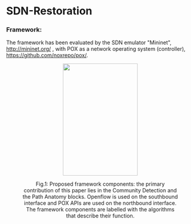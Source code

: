 # SDN-Restoration

### Framework:
The framework has been evaluated by the SDN emulator "Mininet", http://mininet.org/ , with POX as a network operating system
(controller), https://github.com/noxrepo/pox/.
<div class="container">
  <div class="subcontainer">
    <figure>
      <p align="center">
      <img  src="https://user-images.githubusercontent.com/12594727/79399931-94f55600-7f7c-11ea-9800-d739a39101f1.png" width="200" height="300"/>
      <figcaption><p align="center">Fig.1: Proposed framework components: the primary contribution of this paper lies in the Community Detection and the Path Anatomy blocks. Openflow is used on the southbound interface and POX APIs are used on the northbound interface. The framework components are labelled with the algorithms that describe their function.</figcaption>
    </figure>
  </div>
</div>
